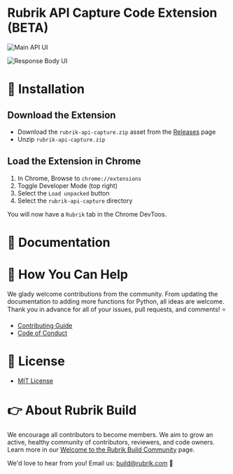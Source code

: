 # Rubrik API Capture Code Extension (BETA)

![Main API UI](https://user-images.githubusercontent.com/8610203/82976605-2527b180-9fa5-11ea-8826-9d5f6ee20315.png)

![Response Body UI](https://user-images.githubusercontent.com/8610203/82976603-248f1b00-9fa5-11ea-9db5-43892426e718.png)



# :hammer: Installation

## Download the Extension 

* Download the `rubrik-api-capture.zip` asset from the [Releases](https://github.com/rubrikinc/api-capture-chrome-extension/releases/latest) page
* Unzip `rubrik-api-capture.zip` 

## Load the Extension in Chrome

1. In Chrome, Browse to `chrome://extensions`
2. Toggle Developer Mode (top right)
3. Select the `Load unpacked` button
4. Select the `rubrik-api-capture` directory 

You will now have a `Rubrik` tab in the Chrome DevToos.

# :blue_book: Documentation



# :muscle: How You Can Help

We glady welcome contributions from the community. From updating the documentation to adding more functions for Python, all ideas are welcome. Thank you in advance for all of your issues, pull requests, and comments! :star:

- [Contributing Guide](CONTRIBUTING.md)
- [Code of Conduct](CODE_OF_CONDUCT.md)

# :pushpin: License

- [MIT License](LICENSE)

# :point_right: About Rubrik Build

We encourage all contributors to become members. We aim to grow an active, healthy community of contributors, reviewers, and code owners. Learn more in our [Welcome to the Rubrik Build Community](https://github.com/rubrikinc/welcome-to-rubrik-build) page.

We'd love to hear from you! Email us: build@rubrik.com :love_letter:
